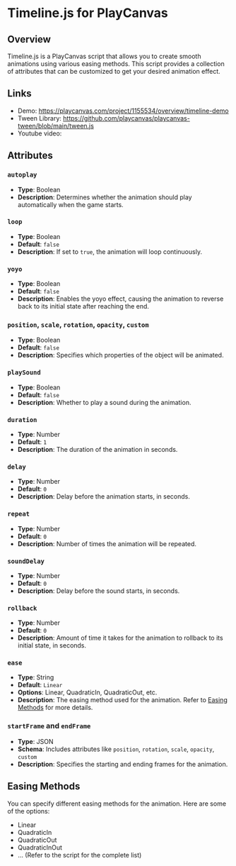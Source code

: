 # Timeline.js for PlayCanvas

## Overview

Timeline.js is a PlayCanvas script that allows you to create smooth animations using various easing methods. This script provides a collection of attributes that can be customized to get your desired animation effect.

## Links
- Demo: https://playcanvas.com/project/1155534/overview/timeline-demo
- Tween Library: https://github.com/playcanvas/playcanvas-tween/blob/main/tween.js
- Youtube video: 

## Attributes

### `autoplay`
- **Type**: Boolean
- **Description**: Determines whether the animation should play automatically when the game starts.

### `loop`
- **Type**: Boolean
- **Default**: `false`
- **Description**: If set to `true`, the animation will loop continuously.

### `yoyo`
- **Type**: Boolean
- **Default**: `false`
- **Description**: Enables the yoyo effect, causing the animation to reverse back to its initial state after reaching the end.

### `position`, `scale`, `rotation`, `opacity`, `custom`
- **Type**: Boolean
- **Default**: `false`
- **Description**: Specifies which properties of the object will be animated.

### `playSound`
- **Type**: Boolean
- **Default**: `false`
- **Description**: Whether to play a sound during the animation.

### `duration`
- **Type**: Number
- **Default**: `1`
- **Description**: The duration of the animation in seconds.

### `delay`
- **Type**: Number
- **Default**: `0`
- **Description**: Delay before the animation starts, in seconds.

### `repeat`
- **Type**: Number
- **Default**: `0`
- **Description**: Number of times the animation will be repeated.

### `soundDelay`
- **Type**: Number
- **Default**: `0`
- **Description**: Delay before the sound starts, in seconds.

### `rollback`
- **Type**: Number
- **Default**: `0`
- **Description**: Amount of time it takes for the animation to rollback to its initial state, in seconds.

### `ease`
- **Type**: String
- **Default**: `Linear`
- **Options**: Linear, QuadraticIn, QuadraticOut, etc.
- **Description**: The easing method used for the animation. Refer to [Easing Methods](#easing-methods) for more details.

### `startFrame` and `endFrame`
- **Type**: JSON
- **Schema**: Includes attributes like `position`, `rotation`, `scale`, `opacity`, `custom`
- **Description**: Specifies the starting and ending frames for the animation.

## Easing Methods

You can specify different easing methods for the animation. Here are some of the options:

- Linear
- QuadraticIn
- QuadraticOut
- QuadraticInOut
- … (Refer to the script for the complete list)
